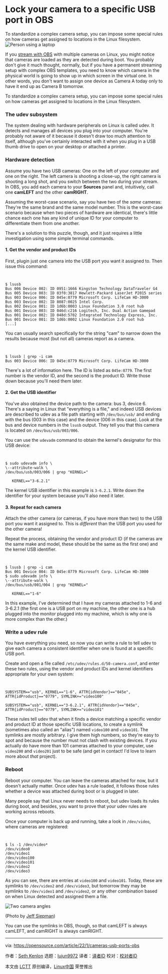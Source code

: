 [#]: subject: "Lock your camera to a specific USB port in OBS"
[#]: via: "https://opensource.com/article/22/1/cameras-usb-ports-obs"
[#]: author: "Seth Kenlon https://opensource.com/users/seth"
[#]: collector: "lujun9972"
[#]: translator: " "
[#]: reviewer: " "
[#]: publisher: " "
[#]: url: " "

Lock your camera to a specific USB port in OBS
======
To standardize a complex camera setup, you can impose some special rules
on how cameras get assigned to locations in the Linux filesystem.
![Person using a laptop][1]

If you [stream with OBS][2] with multiple cameras on Linux, you might notice that cameras are loaded as they are detected during boot. You probably don't give it much thought, normally, but if you have a permanent streaming setup with complex OBS templates, you need to know which camera in the physical world is going to show up in which screen in the virtual one. In other words, you don't want to assign one device as Camera A today only to have it end up as Camera B tomorrow.

To standardize a complex camera setup, you can impose some special rules on how cameras get assigned to locations in the Linux filesystem.

### The udev subsystem

The system dealing with hardware peripherals on Linux is called udev. It detects and manages all devices you plug into your computer. You're probably not aware of it because it doesn't draw too much attention to itself, although you've certainly interacted with it when you plug in a USB thumb drive to open on your desktop or attached a printer.

### Hardware detection

Assume you have two USB cameras: One on the left of your computer and one on the right. The left camera is shooting a close-up, the right camera is shooting a long shot, and you switch between the two during your stream. In OBS, you add each camera to your **Sources** panel and, intuitively, call one **camLEFT** and the other **camRIGHT**.

Assuming the worst-case scenario, say you have two of the _same_ cameras: They're the same brand and the same model number. This is the worst-case scenario because when two pieces of hardware are identical, there's little chance each one has any kind of unique ID for your computer to differentiate them from one another.

There's a solution to this puzzle, though, and it just requires a little investigation using some simple terminal commands.

#### 1\. Get the vendor and product IDs

First, plugin just one camera into the USB port you want it assigned to. Then issue this command:


```


$ lsusb
Bus 006 Device 002: ID 0951:1666 Kingston Technology DataTraveler G4
Bus 005 Device 003: ID 03f0:3817 Hewlett-Packard LaserJet P2015 series
Bus 003 Device 006: ID 045e:0779 Microsoft Corp. LifeCam HD-3000
Bus 003 Device 002: ID 8087:0025 Intel Corp. 
Bus 002 Device 001: ID 1d6b:0003 Linux Foundation 3.0 root hub
Bus 001 Device 003: ID 046d:c216 Logitech, Inc. Dual Action Gamepad
Bus 001 Device 002: ID 048d:5702 Integrated Technology Express, Inc. 
Bus 001 Device 001: ID 1d6b:0002 Linux Foundation 2.0 root hub
[...]

```

You can usually search specifically for the string "cam" to narrow down the results because most (but not all) cameras report as a camera.


```


$ lsusb | grep -i cam
Bus 003 Device 006: ID 045e:0779 Microsoft Corp. LifeCam HD-3000

```

There's a lot of information here. The ID is listed as `045e:0779`. The first number is the vendor ID, and the second is the product ID. Write those down because you'll need them later.

#### 2\. Get the USB identifier

You've also obtained the device path to the camera: bus 3, device 6. There's a saying in Linux that "everything is a file," and indeed USB devices are described to udev as a file path starting with `/dev/bus/usb/` and ending with the bus (003 in this case) and the device (006 in this case). Look at the bus and device numbers in the `lsusb` output. They tell you that this camera is located on `/dev/bus/usb/003/006`.

You can use the `udevadm` command to obtain the kernel's designator for this USB device:


```


$ sudo udevadm info \
\--attribute-walk \
/dev/bus/usb/003/006 | grep "KERNEL="

   KERNEL=="3-6.2.1"

```

The kernel USB identifier in this example is `3-6.2.1`. Write down the identifier for your system because you'll also need it later.

#### 3\. Repeat for each camera

Attach the other camera (or cameras, if you have more than two) to the USB port you want it assigned to. This is _different_ than the USB port you used for the other camera!

Repeat the process, obtaining the vendor and product ID (if the cameras are the same make and model, these should be the same as the first one) and the kernel USB identifier.


```


$ lsusb | grep -i cam
Bus 001 Device 004: ID 045e:0779 Microsoft Corp. LifeCam HD-3000
$ sudo udevadm info \
\--attribute-walk \
/dev/bus/usb/001/004 | grep "KERNEL="

   KERNEL=="1-6"

```

In this example, I've determined that I have my cameras attached to 1-6 and 3-6.2.1 (the first one is a USB port on my machine, the other one is a hub plugged into the monitor plugged into my machine, which is why one is more complex than the other.)

### Write a udev rule

You have everything you need, so now you can write a rule to tell udev to give each camera a consistent identifier when one is found at a specific USB port.

Create and open a file called `/etc/udev/rules.d/50-camera.conf`, and enter these two rules, using the vendor and product IDs and kernel identifiers appropriate for your own system:


```


SUBSYSTEM=="usb", KERNEL=="1-6", ATTR{idVendor}=="045e", ATTR{idProduct}=="0779", SYMLINK+="video100"

SUBSYSTEM=="usb", KERNEL=="3-6.2.1", ATTR{idVendor}=="045e", ATTR{idProduct}=="0779", SYMLINK+="video101"

```

These rules tell udev that when it finds a device matching a specific vendor and product ID at those specific USB locations, to create a symlink (sometimes also called an "alias") named `video100` and `video101`. The symlinks are mostly arbitrary. I give them high numbers, so they're easy to spot and because the number must not clash with existing devices. If you actually do have more than 101 cameras attached to your computer, use `video200` and `video201` just to be safe (and get in contact! I'd love to learn more about _that_ project).

### Reboot

Reboot your computer. You can leave the cameras attached for now, but it doesn't actually matter. Once udev has a rule loaded, it follows those rules whether a device was attached during boot or is plugged in later.

Many people say that Linux never needs to reboot, but udev loads its rules during boot, and besides, you want to prove that your udev rules are working across reboots.

Once your computer is back up and running, take a look in `/dev/video`, where cameras are registered:


```


$ ls -1 /dev/video*
/dev/video0
/dev/video1
/dev/video100
/dev/video101
/dev/video2
/dev/video3

```

As you can see, there are entries at `video100` and `video101`. Today, these are symlinks to `/dev/video2` and `/dev/video3`, but tomorrow they may be symlinks to `/dev/video1` and `/dev/video2`, or any other combination based on when Linux detected and assigned them a file.

![Two camera angles][3]

(Photo by [Jeff Siepman][4])

You can use the symlinks in OBS, though, so that camLEFT is always camLEFT, and camRIGHT is always camRIGHT.

--------------------------------------------------------------------------------

via: https://opensource.com/article/22/1/cameras-usb-ports-obs

作者：[Seth Kenlon][a]
选题：[lujun9972][b]
译者：[译者ID](https://github.com/译者ID)
校对：[校对者ID](https://github.com/校对者ID)

本文由 [LCTT](https://github.com/LCTT/TranslateProject) 原创编译，[Linux中国](https://linux.cn/) 荣誉推出

[a]: https://opensource.com/users/seth
[b]: https://github.com/lujun9972
[1]: https://opensource.com/sites/default/files/styles/image-full-size/public/lead-images/laptop_screen_desk_work_chat_text.png?itok=UXqIDRDD (Person using a laptop)
[2]: https://opensource.com/life/15/12/real-time-linux-video-editing-with-obs-studio
[3]: https://opensource.com/sites/default/files/uploads/obs-udev.jpg (Two camera angles)
[4]: https://unsplash.com/@jeffsiepman?utm_source=unsplash&utm_medium=referral&utm_content=creditCopyText
